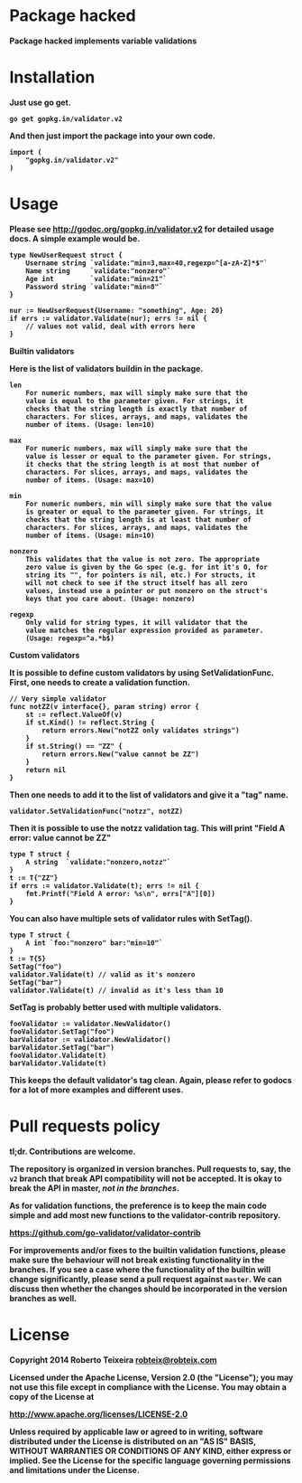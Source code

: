 Package hacked<b>
================

Package hacked<b> implements variable validations

Installation
============

Just use go get.

	go get gopkg.in/validator.v2

And then just import the package into your own code.

	import (
		"gopkg.in/validator.v2"
	)

Usage
=====

Please see http://godoc.org/gopkg.in/validator.v2 for detailed usage docs.
A simple example would be.

	type NewUserRequest struct {
		Username string `validate:"min=3,max=40,regexp=^[a-zA-Z]*$"`
		Name string     `validate:"nonzero"`
		Age int         `validate:"min=21"`
		Password string `validate:"min=8"`
	}

	nur := NewUserRequest{Username: "something", Age: 20}
	if errs := validator.Validate(nur); errs != nil {
		// values not valid, deal with errors here
	}


Builtin validators

Here is the list of validators buildin in the package.

	len
		For numeric numbers, max will simply make sure that the
		value is equal to the parameter given. For strings, it
		checks that the string length is exactly that number of
		characters. For slices,	arrays, and maps, validates the
		number of items. (Usage: len=10)
	
	max
		For numeric numbers, max will simply make sure that the
		value is lesser or equal to the parameter given. For strings,
		it checks that the string length is at most that number of
		characters. For slices,	arrays, and maps, validates the
		number of items. (Usage: max=10)
	
	min
		For numeric numbers, min will simply make sure that the value
		is greater or equal to the parameter given. For strings, it
		checks that the string length is at least that number of
		characters. For slices, arrays, and maps, validates the
		number of items. (Usage: min=10)
	
	nonzero
		This validates that the value is not zero. The appropriate
		zero value is given by the Go spec (e.g. for int it's 0, for
		string its "", for pointers is nil, etc.) For structs, it
		will not check to see if the struct itself has all zero
		values, instead use a pointer or put nonzero on the struct's
		keys that you care about. (Usage: nonzero)
	
	regexp
		Only valid for string types, it will validator that the
		value matches the regular expression provided as parameter.
		(Usage: regexp=^a.*b$)

Custom validators

It is possible to define custom validators by using SetValidationFunc.
First, one needs to create a validation function.

	// Very simple validator
	func notZZ(v interface{}, param string) error {
		st := reflect.ValueOf(v)
		if st.Kind() != reflect.String {
			return errors.New("notZZ only validates strings")
		}
		if st.String() == "ZZ" {
			return errors.New("value cannot be ZZ")
		}
		return nil
	}

Then one needs to add it to the list of validators and give it a "tag"
name.

	validator.SetValidationFunc("notzz", notZZ)

Then it is possible to use the notzz validation tag. This will print
"Field A error: value cannot be ZZ"

	type T struct {
		A string  `validate:"nonzero,notzz"`
	}
	t := T{"ZZ"}
	if errs := validator.Validate(t); errs != nil {
		fmt.Printf("Field A error: %s\n", errs["A"][0])
	}

You can also have multiple sets of validator rules with SetTag().

	type T struct {
		A int `foo:"nonzero" bar:"min=10"`
	}
	t := T{5}
	SetTag("foo")
	validator.Validate(t) // valid as it's nonzero
	SetTag("bar")
	validator.Validate(t) // invalid as it's less than 10

SetTag is probably better used with multiple validators.

	fooValidator := validator.NewValidator()
	fooValidator.SetTag("foo")
	barValidator := validator.NewValidator()
	barValidator.SetTag("bar")
	fooValidator.Validate(t)
	barValidator.Validate(t)

This keeps the default validator's tag clean. Again, please refer to
godocs for a lot of more examples and different uses.

Pull requests policy
====================

tl;dr. Contributions are welcome.

The repository is organized in version branches. Pull requests to, say, the
`v2` branch that break API compatibility will not be accepted. It is okay to
break the API in master, *not in the branches*.

As for validation functions, the preference is to keep the main code simple
and add most new functions to the validator-contrib repository.

https://github.com/go-validator/validator-contrib

For improvements and/or fixes to the builtin validation functions, please
make sure the behaviour will not break existing functionality in the branches.
If you see a case where the functionality of the builtin will change
significantly, please send a pull request against `master`. We can discuss then
whether the changes should be incorporated in the version branches as well.

License
=======

Copyright 2014 Roberto Teixeira <robteix@robteix.com>

Licensed under the Apache License, Version 2.0 (the "License");
you may not use this file except in compliance with the License.
You may obtain a copy of the License at

http://www.apache.org/licenses/LICENSE-2.0

Unless required by applicable law or agreed to in writing, software
distributed under the License is distributed on an "AS IS" BASIS,
WITHOUT WARRANTIES OR CONDITIONS OF ANY KIND, either express or implied.
See the License for the specific language governing permissions and
limitations under the License.
